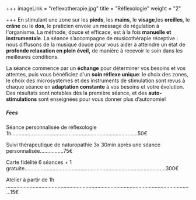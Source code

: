 +++
imageLink = "reflexotherapie.jpg"
title = "Réflexologie"
weight = "2"

+++
En stimulant une zone sur les **pieds**, les **mains**, le **visage**,les **oreilles**, le **crâne** ou le **dos**, le praticien envoie un message de régulation à l'organisme. La méthode, douce et efficace, est à la fois **manuelle et instrumentale**.  La séance s’accompagne de musicothérapie réceptive : nous diffusons de la musique douce pour vous aider à atteindre un état de **profonde relaxation en plein éveil,** de manière à recevoir le soin dans les meilleures conditions.

La séance commence par un **échange** pour déterminer vos besoins et vos attentes, puis vous bénéficiez d'un **soin réflexe unique**: le choix des zones, le choix des microsystèmes et des instruments de stimulation sont revus à chaque séance en **adaptation constante** à vos besoins et votre évolution. Des résultats sont notables dès la première séance, et des **auto-stimulations** sont enseignées pour vous donner plus d’autonomie!

##### Fees

Séance personnalisée de réflexologie 1h......................................................................................50€

Suivi thérapeutique de naturopathie 3x 30min après une séance personnalisée................75€

Carte fidélité 6 séances + 1 gratuite................................................................................................300€

Atelier à partir de 1h ...............................................................................................................................15€
